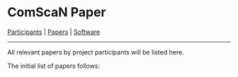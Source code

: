 # ComScaN Paper

[Participants](participants.md) | [Papers](papers.md) | [Software](software.md)

------

All relevant papers by project participants will be listed here.

The initial list of papers follows:

